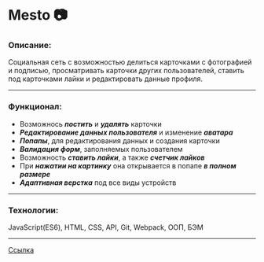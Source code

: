 # __Mesto__ :camera:

### Описание: 
Социальная сеть с возможностью делиться карточками с фотографией и подписью, просматривать карточки других пользователей, ставить под карточками лайки и редактировать данные профиля.

___

### Функционал: 

- Возможнось ***постить*** и ***удалять*** карточки
- ***Редактирование данных пользователя*** и изменение ***аватара***
- ***Попапы***, для редактирования данных и создания карточки
- ***Валидация форм***, заполняемых пользователем
- Возможность ***ставить лайки***, а также ***счетчик лайков***
- При ***нажатии на картинку*** она открывается в попапе ***в полном размере***
- ***Адаптивная верстка*** под все виды устройств

___


### Технологии: 

JavaScript(ES6), HTML, CSS, API, Git, Webpack, ООП, БЭМ

___

[Ссылка](https://nameless501.github.io/mesto/)
